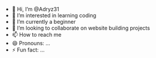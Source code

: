 - 👋 Hi, I’m @Adryz31
- 👀 I’m interested in learning coding
- 🌱 I’m currently a beginner
- 💞️ I’m looking to collaborate on website building projects
- 📫 How to reach me 
- 😄 Pronouns: ...
- ⚡ Fun fact: ...

<!---
Adryz31/Adryz31 is a ✨ special ✨ repository because its `README.md` (this file) appears on your GitHub profile.
You can click the Preview link to take a look at your changes.
--->
